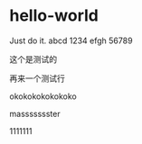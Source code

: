 # hello-world
Just do it.
abcd 1234 efgh 56789


这个是测试的

再来一个测试行

okokokokokokoko

massssssster


1111111
